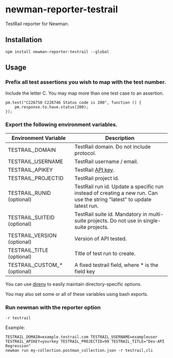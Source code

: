 # newman-reporter-testrail

TestRail reporter for Newman.

## Installation

`npm install newman-reporter-testrail --global`

## Usage

### Prefix all test assertions you wish to map with the test number.
Include the letter C. You may map more than one test case to an assertion.
```
pm.test("C226750 C226746 Status code is 200", function () {
    pm.response.to.have.status(200);
});
```

### Export the following environment variables.

| Environment Variable | Description |
| --- | --- |
| TESTRAIL_DOMAIN | TestRail domain.  Do not include protocol. |
| TESTRAIL_USERNAME | TestRail username / email. |
| TESTRAIL_APIKEY | TestRail [API key](http://docs.gurock.com/testrail-api2/accessing#username_and_api_key). |
| TESTRAIL_PROJECTID | TestRail project id. |
| TESTRAIL_RUNID (optional) | TestRail run id.  Update a specific run instead of creating a new run.  Can use the string "latest" to update latest run. |
| TESTRAIL_SUITEID (optional) | TestRail suite id.  Mandatory in multi-suite projects.  Do not use in single-suite projects. |
| TESTRAIL_VERSION (optional) | Version of API tested. |
| TESTRAIL_TITLE (optional) | Title of test run to create. |
| TESTRAIL_CUSTOM_* (optional) | A fixed testrail field, where * is the field key |

You can use [direnv](https://github.com/direnv/direnv) to easily maintain directory-specific options.

You may also set some or all of these variables using bash exports.

### Run newman with the reporter option
`-r testrail`

Example:

```
TESTRAIL_DOMAIN=example.testrail.com TESTRAIL_USERNAME=exampleuser 
TESTRAIL_APIKEY=yourkey TESTRAIL_PROJECTID=99 TESTRAIL_TITLE="Dev-API Regression" 
newman run my-collection.postman_collection.json -r testrail,cli
```